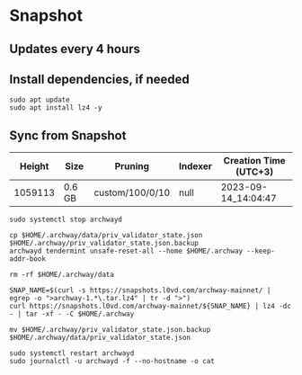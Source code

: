 # Snapshot

## Updates every 4 hours

## Install dependencies, if needed
```
sudo apt update
sudo apt install lz4 -y
```

## Sync from Snapshot  
| Height  | Size | Pruning | Indexer | Creation Time (UTC+3) |
| --------- | --------- | --------- | --------- | --------- |
| 1059113  | 0.6 GB  | custom/100/0/10 | null | 2023-09-14_14:04:47 |

```
sudo systemctl stop archwayd

cp $HOME/.archway/data/priv_validator_state.json $HOME/.archway/priv_validator_state.json.backup
archwayd tendermint unsafe-reset-all --home $HOME/.archway --keep-addr-book

rm -rf $HOME/.archway/data 

SNAP_NAME=$(curl -s https://snapshots.l0vd.com/archway-mainnet/ | egrep -o ">archway-1.*\.tar.lz4" | tr -d ">")
curl https://snapshots.l0vd.com/archway-mainnet/${SNAP_NAME} | lz4 -dc - | tar -xf - -C $HOME/.archway

mv $HOME/.archway/priv_validator_state.json.backup $HOME/.archway/data/priv_validator_state.json

sudo systemctl restart archwayd
sudo journalctl -u archwayd -f --no-hostname -o cat